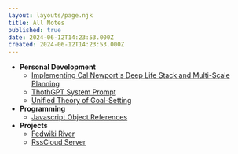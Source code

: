 ```yaml
---
layout: layouts/page.njk
title: All Notes
published: true
date: 2024-06-12T14:23:53.000Z
created: 2024-06-12T14:23:53.000Z
---
```

- **Personal Development**
  - [Implementing Cal Newport's Deep Life Stack and Multi-Scale Planning](/notes/deep-life-stack/)
  - [ThothGPT System Prompt](/notes/thothgpt-prompt/)
  - [Unified Theory of Goal-Setting](/notes/unified-theory-of-goal-setting/)
- **Programming**
  - [Javascript Object References](/notes/javascript-object-references/)
- **Projects**
  - [Fedwiki River](/notes/fedwiki-river/)
  - [RssCloud Server](/notes/rsscloud-server/)
